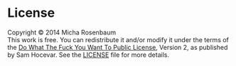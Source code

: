 # License

Copyright © 2014 Micha Rosenbaum  
This work is free. You can redistribute it and/or modify it under the terms
of the [Do What The Fuck You Want To Public License][wtfpl], Version 2, as
published by Sam Hocevar. See the [LICENSE][] file for more details.

[wtfpl]: http://www.wtfpl.net/
[license]: https://raw.githubusercontent.com/rosetree/tildeslash/master/LICENSE
